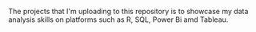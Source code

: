 The projects that I'm uploading to this repository is to showcase my data analysis skills on platforms such as R, SQL, Power Bi amd Tableau.
